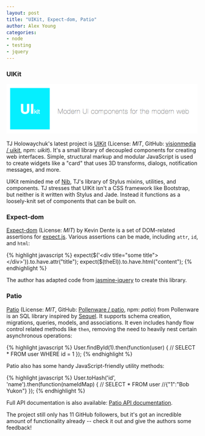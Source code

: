 ```yaml
---
layout: post
title: "UIKit, Expect-dom, Patio"
author: Alex Young
categories: 
- node
- testing
- jquery
---
```


### UIKit

![UIKit banner](/images/posts/uikit.png)

TJ Holowaychuk's latest project is [UIKit](http://visionmedia.github.com/uikit/) (License: _MIT_, GitHub: [visionmedia / uikit](https://github.com/visionmedia/uikit), npm: _uikit_).  It's a small library of decoupled components for creating web interfaces.  Simple, structural markup and modular JavaScript is used to create widgets like a "card" that uses 3D transforms, dialogs, notification messages, and more.

UIKit reminded me of [Nib](https://github.com/visionmedia/nib), TJ's library of Stylus mixins, utilities, and components.  TJ stresses that UIKit isn't a CSS framework like Bootstrap, but neither is it written with Stylus and Jade.  Instead it functions as a loosely-knit set of components that can be built on.

### Expect-dom

[Expect-dom](https://github.com/kevindente/expect-dom) (License: _MIT_) by Kevin Dente is a set of DOM-related assertions for [expect.js](https://github.com/LearnBoost/expect.js).  Various assertions can be made, including `attr`, `id`, and `html`:

{% highlight javascript %}
expect($('<div title="some title"></div>')).to.have.attr("title");
expect($(theEl)).to.have.html("<span>content</span>");
{% endhighlight %}

The author has adapted code from [jasmine-jquery](https://github.com/velesin/jasmine-jquery) to create this library.

### Patio

[Patio](http://pollenware.github.com/patio/index.html) (License: _MIT_, GitHub: [Pollenware / patio](https://github.com/pollenware/patio), npm: _patio_) from Pollenware is an SQL library inspired by [Sequel](http://sequel.rubyforge.org/).  It supports schema creation, migrations, queries, models, and associations.  It even includes handy flow control related methods like `then`, removing the need to heavily nest certain asynchronous operations:

{% highlight javascript %}
User.findById(1).then(function(user) {
  // SELECT * FROM user WHERE id = 1 
});
{% endhighlight %}

Patio also has some handy JavaScript-friendly utility methods:

{% highlight javascript %}
User.toHash('id', 'name').then(function(nameIdMap) {
  // SELECT * FROM user 
  //{"1":"Bob Yukon"}
});
{% endhighlight %}

Full API documentation is also available: [Patio API documentation](http://pollenware.github.com/patio/api/index.html).

The project still only has 11 GitHub followers, but it's got an incredible amount of functionality already -- check it out and give the authors some feedback!
